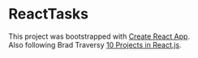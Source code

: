 # ReactTasks

This project was bootstrapped with [Create React App](https://github.com/facebookincubator/create-react-app).<br>
Also following Brad Traversy [10 Projects in React.js](http://www.traversymedia.com/course/projects-in-reactjs-the-complete-react-learning-course/).